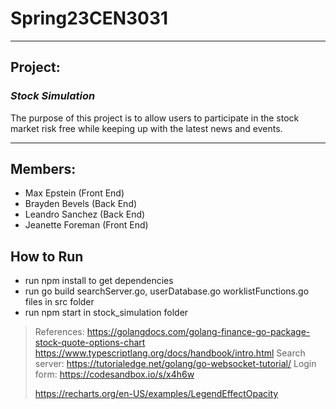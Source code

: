 # Spring23CEN3031
---
## Project: 
  ### *Stock Simulation*
  The purpose of this project is to allow users to participate in the stock market risk free while keeping up with the latest news and events.
  
---
## Members:
  - Max Epstein (Front End)
  - Brayden Bevels (Back End)
  - Leandro Sanchez (Back End)
  - Jeanette Foreman (Front End)

## How to Run
- run npm install to get dependencies
- run go build searchServer.go, userDatabase.go worklistFunctions.go files in src folder
- run npm start in stock_simulation folder
  
> References: https://golangdocs.com/golang-finance-go-package-stock-quote-options-chart
>             https://www.typescriptlang.org/docs/handbook/intro.html
>             Search server: https://tutorialedge.net/golang/go-websocket-tutorial/
> Login form: https://codesandbox.io/s/x4h6w
>             
> https://recharts.org/en-US/examples/LegendEffectOpacity
> 

